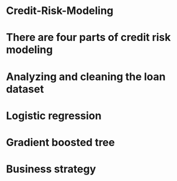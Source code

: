 # Credit-Risk-Modeling
# There are four parts of credit risk modeling
# Analyzing and cleaning the loan dataset
# Logistic regression
# Gradient boosted tree
# Business strategy
